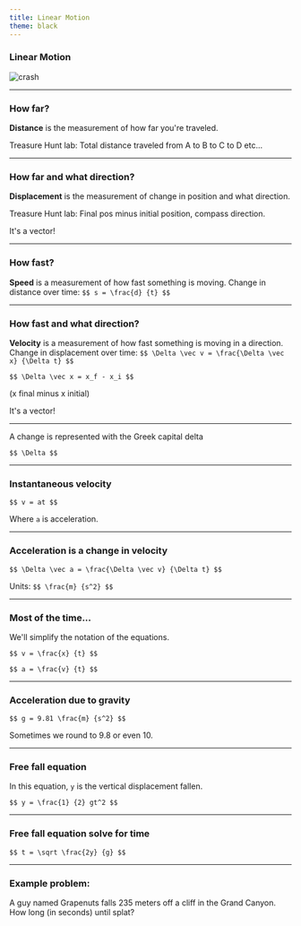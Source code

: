 ```yaml
---
title: Linear Motion
theme: black
---
```


### Linear Motion

![crash](/assets/slides/crash.gif)

---

### How far?

**Distance** is the measurement of how far you're traveled.

Treasure Hunt lab: Total distance traveled from A to B to C to D etc...

---

### How far and what direction?

**Displacement** is the measurement of change in position and what direction.

Treasure Hunt lab: Final pos minus initial position, compass direction.

It's a vector!

---

### How fast?

**Speed** is a measurement of how fast something is moving. Change in distance over time: `$$ s = \frac{d} {t} $$`

---

### How fast and what direction?

**Velocity** is a measurement of how fast something is moving in a direction. Change in displacement over time: `$$ \Delta \vec v = \frac{\Delta \vec x} {\Delta t} $$`

`$$ \Delta \vec x = x_f - x_i $$`

(x final minus x initial)

It's a vector!

---

A change is represented with the Greek capital delta

`$$ \Delta $$`

---

### Instantaneous velocity

`$$ v = at $$`

Where `a` is acceleration.

---

### Acceleration is a change in velocity

`$$ \Delta \vec a = \frac{\Delta \vec v} {\Delta t} $$`

Units: `$$ \frac{m} {s^2} $$`

---

### Most of the time...

We'll simplify the notation of the equations.

`$$ v = \frac{x} {t} $$`

`$$ a = \frac{v} {t} $$`

---

### Acceleration due to gravity

`$$ g = 9.81 \frac{m} {s^2} $$`

Sometimes we round to 9.8 or even 10.

---

### Free fall equation

In this equation, `y` is the vertical displacement fallen.

`$$ y = \frac{1} {2} gt^2 $$`

---

### Free fall equation solve for time

`$$ t = \sqrt \frac{2y} {g} $$`

---

### Example problem:

A guy named Grapenuts falls 235 meters off a cliff in the Grand Canyon. How long (in seconds) until splat?

